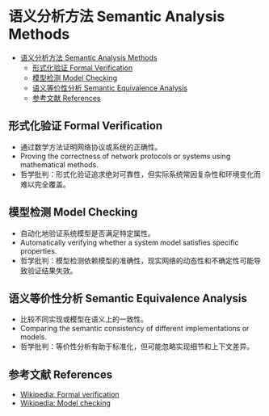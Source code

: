 # 语义分析方法 Semantic Analysis Methods


<!-- TOC START -->

- [语义分析方法 Semantic Analysis Methods](#语义分析方法-semantic-analysis-methods)
  - [形式化验证 Formal Verification](#形式化验证-formal-verification)
  - [模型检测 Model Checking](#模型检测-model-checking)
  - [语义等价性分析 Semantic Equivalence Analysis](#语义等价性分析-semantic-equivalence-analysis)
  - [参考文献 References](#参考文献-references)

<!-- TOC END -->

## 形式化验证 Formal Verification

- 通过数学方法证明网络协议或系统的正确性。
- Proving the correctness of network protocols or systems using mathematical methods.
- 哲学批判：形式化验证追求绝对可靠性，但实际系统常因复杂性和环境变化而难以完全覆盖。

## 模型检测 Model Checking

- 自动化地验证系统模型是否满足特定属性。
- Automatically verifying whether a system model satisfies specific properties.
- 哲学批判：模型检测依赖模型的准确性，现实网络的动态性和不确定性可能导致验证结果失效。

## 语义等价性分析 Semantic Equivalence Analysis

- 比较不同实现或模型在语义上的一致性。
- Comparing the semantic consistency of different implementations or models.
- 哲学批判：等价性分析有助于标准化，但可能忽略实现细节和上下文差异。

## 参考文献 References

- [Wikipedia: Formal verification](https://en.wikipedia.org/wiki/Formal_verification)
- [Wikipedia: Model checking](https://en.wikipedia.org/wiki/Model_checking)
